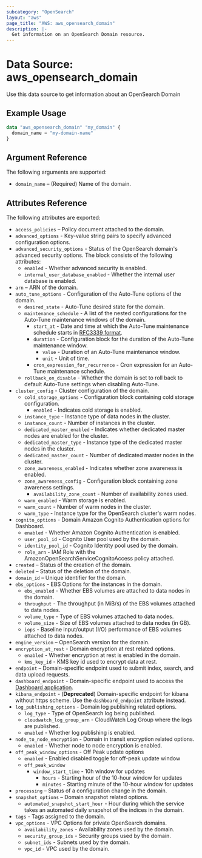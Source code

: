 ```yaml
---
subcategory: "OpenSearch"
layout: "aws"
page_title: "AWS: aws_opensearch_domain"
description: |-
  Get information on an OpenSearch Domain resource.
---
```


# Data Source: aws_opensearch_domain

Use this data source to get information about an OpenSearch Domain

## Example Usage

```terraform
data "aws_opensearch_domain" "my_domain" {
  domain_name = "my-domain-name"
}
```

## Argument Reference

The following arguments are supported:

* `domain_name` – (Required) Name of the domain.

## Attributes Reference

The following attributes are exported:

* `access_policies` – Policy document attached to the domain.
* `advanced_options` - Key-value string pairs to specify advanced configuration options.
* `advanced_security_options` - Status of the OpenSearch domain's advanced security options. The block consists of the following attributes:
    * `enabled` - Whether advanced security is enabled.
    * `internal_user_database_enabled` - Whether the internal user database is enabled.
* `arn` – ARN of the domain.
* `auto_tune_options` - Configuration of the Auto-Tune options of the domain.
    * `desired_state` - Auto-Tune desired state for the domain.
    * `maintenance_schedule` - A list of the nested configurations for the Auto-Tune maintenance windows of the domain.
        * `start_at` - Date and time at which the Auto-Tune maintenance schedule starts in [RFC3339 format](https://tools.ietf.org/html/rfc3339#section-5.8).
        * `duration` - Configuration block for the duration of the Auto-Tune maintenance window.
            * `value` - Duration of an Auto-Tune maintenance window.
            * `unit` - Unit of time.
        * `cron_expression_for_recurrence` - Cron expression for an Auto-Tune maintenance schedule.
    * `rollback_on_disable` - Whether the domain is set to roll back to default Auto-Tune settings when disabling Auto-Tune.
* `cluster_config` - Cluster configuration of the domain.
    * `cold_storage_options` - Configuration block containing cold storage configuration.
        * `enabled` - Indicates  cold storage is enabled.
    * `instance_type` - Instance type of data nodes in the cluster.
    * `instance_count` - Number of instances in the cluster.
    * `dedicated_master_enabled` - Indicates whether dedicated master nodes are enabled for the cluster.
    * `dedicated_master_type` - Instance type of the dedicated master nodes in the cluster.
    * `dedicated_master_count` - Number of dedicated master nodes in the cluster.
    * `zone_awareness_enabled` - Indicates whether zone awareness is enabled.
    * `zone_awareness_config` - Configuration block containing zone awareness settings.
        * `availability_zone_count` - Number of availability zones used.
    * `warm_enabled` - Warm storage is enabled.
    * `warm_count` - Number of warm nodes in the cluster.
    * `warm_type` - Instance type for the OpenSearch cluster's warm nodes.
* `cognito_options` - Domain Amazon Cognito Authentication options for Dashboard.
    * `enabled` - Whether Amazon Cognito Authentication is enabled.
    * `user_pool_id` - Cognito User pool used by the domain.
    * `identity_pool_id` - Cognito Identity pool used by the domain.
    * `role_arn` - IAM Role with the AmazonOpenSearchServiceCognitoAccess policy attached.
* `created` – Status of the creation of the domain.
* `deleted` – Status of the deletion of the domain.
* `domain_id` – Unique identifier for the domain.
* `ebs_options` - EBS Options for the instances in the domain.
    * `ebs_enabled` - Whether EBS volumes are attached to data nodes in the domain.
    * `throughput` - The throughput (in MiB/s) of the EBS volumes attached to data nodes.
    * `volume_type` - Type of EBS volumes attached to data nodes.
    * `volume_size` - Size of EBS volumes attached to data nodes (in GB).
    * `iops` - Baseline input/output (I/O) performance of EBS volumes attached to data nodes.
* `engine_version` – OpenSearch version for the domain.
* `encryption_at_rest` - Domain encryption at rest related options.
    * `enabled` - Whether encryption at rest is enabled in the domain.
    * `kms_key_id` - KMS key id used to encrypt data at rest.
* `endpoint` – Domain-specific endpoint used to submit index, search, and data upload requests.
* `dashboard_endpoint` - Domain-specific endpoint used to access the [Dashboard application](https://docs.aws.amazon.com/opensearch-service/latest/developerguide/dashboards.html).
* `kibana_endpoint` - (**Deprecated**) Domain-specific endpoint for kibana without https scheme. Use the `dashboard_endpoint` attribute instead.
* `log_publishing_options` - Domain log publishing related options.
    * `log_type` - Type of OpenSearch log being published.
    * `cloudwatch_log_group_arn` - CloudWatch Log Group where the logs are published.
    * `enabled` - Whether log publishing is enabled.
* `node_to_node_encryption` - Domain in transit encryption related options.
    * `enabled` - Whether node to node encryption is enabled.
* `off_peak_window_options` - Off Peak update options
    * `enabled` - Enabled disabled toggle for off-peak update window
    * `off_peak_window`
        * `window_start_time` - 10h window for updates
            * `hours` - Starting hour of the 10-hour window for updates
            * `minutes` - Starting minute of the 10-hour window for updates
* `processing` – Status of a configuration change in the domain.
* `snapshot_options` – Domain snapshot related options.
    * `automated_snapshot_start_hour` - Hour during which the service takes an automated daily snapshot of the indices in the domain.
* `tags` - Tags assigned to the domain.
* `vpc_options` - VPC Options for private OpenSearch domains.
    * `availability_zones` - Availability zones used by the domain.
    * `security_group_ids` - Security groups used by the domain.
    * `subnet_ids` - Subnets used by the domain.
    * `vpc_id` - VPC used by the domain.
